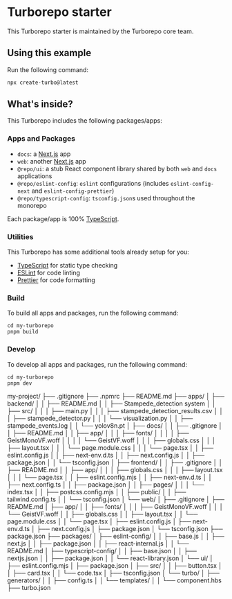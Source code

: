 # Turborepo starter

This Turborepo starter is maintained by the Turborepo core team.

## Using this example

Run the following command:

```sh
npx create-turbo@latest
```

## What's inside?

This Turborepo includes the following packages/apps:

### Apps and Packages

- `docs`: a [Next.js](https://nextjs.org/) app
- `web`: another [Next.js](https://nextjs.org/) app
- `@repo/ui`: a stub React component library shared by both `web` and `docs` applications
- `@repo/eslint-config`: `eslint` configurations (includes `eslint-config-next` and `eslint-config-prettier`)
- `@repo/typescript-config`: `tsconfig.json`s used throughout the monorepo

Each package/app is 100% [TypeScript](https://www.typescriptlang.org/).

### Utilities

This Turborepo has some additional tools already setup for you:

- [TypeScript](https://www.typescriptlang.org/) for static type checking
- [ESLint](https://eslint.org/) for code linting
- [Prettier](https://prettier.io) for code formatting

### Build

To build all apps and packages, run the following command:

```
cd my-turborepo
pnpm build
```

### Develop

To develop all apps and packages, run the following command:

```
cd my-turborepo
pnpm dev
```


 my-project/
├── .gitignore
├── .npmrc
├── README.md
├── apps/
│   ├── backend/
│   │   ├── README.md
│   │   ├── Stampede_detection system
│   │   ├── src/
│   │   │   ├── main.py
│   │   │   ├── stampede_detection_results.csv
│   │   │   ├── stampede_detector.py
│   │   │   └── visualization.py
│   │   ├── stampede_events.log
│   │   └── yolov8n.pt
│   ├── docs/
│   │   ├── .gitignore
│   │   ├── README.md
│   │   ├── app/
│   │   │   ├── fonts/
│   │   │   │   ├── GeistMonoVF.woff
│   │   │   │   └── GeistVF.woff
│   │   │   ├── globals.css
│   │   │   ├── layout.tsx
│   │   │   └── page.module.css
│   │   │   └── page.tsx
│   │   ├── eslint.config.js
│   │   ├── next-env.d.ts
│   │   ├── next.config.js
│   │   ├── package.json
│   │   └── tsconfig.json
│   ├── frontend/
│   │   ├── .gitignore
│   │   ├── README.md
│   │   ├── app/
│   │   │   ├── globals.css
│   │   │   ├── layout.tsx
│   │   │   └── page.tsx
│   │   ├── eslint.config.mjs
│   │   ├── next-env.d.ts
│   │   ├── next.config.ts
│   │   ├── package.json
│   │   ├── pages/
│   │   │   └── index.tsx
│   │   ├── postcss.config.mjs
│   │   ├── public/
│   │   ├── tailwind.config.ts
│   │   └── tsconfig.json
│   └── web/
│       ├── .gitignore
│       ├── README.md
│       ├── app/
│       │   ├── fonts/
│       │   │   ├── GeistMonoVF.woff
│       │   │   └── GeistVF.woff
│       │   ├── globals.css
│       │   ├── layout.tsx
│       │   └── page.module.css
│       │   └── page.tsx
│       ├── eslint.config.js
│       ├── next-env.d.ts
│       ├── next.config.js
│       ├── package.json
│       └── tsconfig.json
├── package.json
├── packages/
│   ├── eslint-config/
│   │   ├── base.js
│   │   ├── next.js
│   │   ├── package.json
│   │   ├── react-internal.js
│   │   └── README.md
│   ├── typescript-config/
│   │   ├── base.json
│   │   ├── nextjs.json
│   │   ├── package.json
│   │   └── react-library.json
│   └── ui/
│       ├── eslint.config.mjs
│       ├── package.json
│       ├── src/
│       │   ├── button.tsx
│       │   ├── card.tsx
│       │   └── code.tsx
│       ├── tsconfig.json
│       └── turbo/
│           ├── generators/
│           │   ├── config.ts
│           │   └── templates/
│           │       └── component.hbs
├── turbo.json